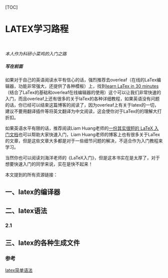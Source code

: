 [TOC]
# LATEX学习路程

<br>

*本人作为科研小菜鸡的入门之路*

##### 写在前面

如果对于自己的英语阅读水平有信心的话，强烈推荐去overleaf（在线的LaTex编辑器，功能非常强大，还提供了各种模板）上，找到[learn LaTex in 30 minutes](https://cn.overleaf.com/learn/latex/Learn_LaTeX_in_30_minutes#Adding_math_to_LaTeX)（结合了LaTex的基础和overleaf在线编辑器的使用）这个可以让我们非常快速的入门，而且overleaf上还有很多的关于laTex的各种详细教程，如果英语没有问题的话，你已经可以结束这篇博客的阅读了，因为overleaf上有关于latex的一切，建议不要用翻译插件等将英文翻译为中文阅读，这会使你对于LaTex的的理解大打折扣。

如果英语水平有限的话，推荐阅读Liam Huang老师的[一份其实很短的 LaTeX 入门文档](https://liam.page/2014/09/08/latex-introduction/)也可以帮助大家快速入门，Liam Huang老师的博客上也有很多关于LaTex的文章，但是这些文章大多都是对于一些细节问题的解决，不适合作为入门教程来学习。

当然你也可以阅读刘海洋老师的《LaTeX入门》，但是这本书实在是太厚了，对于想要快速入门的同学来说，实在是快不起来！

本文提到的所有资源链接：



## 一、latex的编译器

## 二、latex语法

### 2.1

## 三、latex的各种生成文件









### 参考

[latex简单语法](https://blog.csdn.net/BC_COM/article/details/105557281)